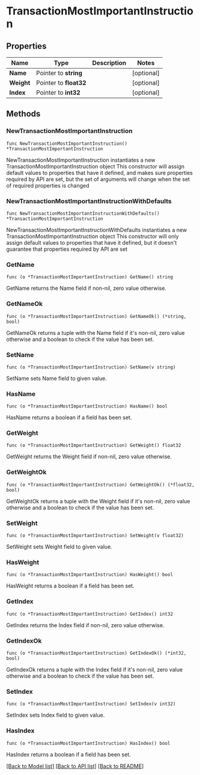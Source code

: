 # TransactionMostImportantInstruction

## Properties

Name | Type | Description | Notes
------------ | ------------- | ------------- | -------------
**Name** | Pointer to **string** |  | [optional] 
**Weight** | Pointer to **float32** |  | [optional] 
**Index** | Pointer to **int32** |  | [optional] 

## Methods

### NewTransactionMostImportantInstruction

`func NewTransactionMostImportantInstruction() *TransactionMostImportantInstruction`

NewTransactionMostImportantInstruction instantiates a new TransactionMostImportantInstruction object
This constructor will assign default values to properties that have it defined,
and makes sure properties required by API are set, but the set of arguments
will change when the set of required properties is changed

### NewTransactionMostImportantInstructionWithDefaults

`func NewTransactionMostImportantInstructionWithDefaults() *TransactionMostImportantInstruction`

NewTransactionMostImportantInstructionWithDefaults instantiates a new TransactionMostImportantInstruction object
This constructor will only assign default values to properties that have it defined,
but it doesn't guarantee that properties required by API are set

### GetName

`func (o *TransactionMostImportantInstruction) GetName() string`

GetName returns the Name field if non-nil, zero value otherwise.

### GetNameOk

`func (o *TransactionMostImportantInstruction) GetNameOk() (*string, bool)`

GetNameOk returns a tuple with the Name field if it's non-nil, zero value otherwise
and a boolean to check if the value has been set.

### SetName

`func (o *TransactionMostImportantInstruction) SetName(v string)`

SetName sets Name field to given value.

### HasName

`func (o *TransactionMostImportantInstruction) HasName() bool`

HasName returns a boolean if a field has been set.

### GetWeight

`func (o *TransactionMostImportantInstruction) GetWeight() float32`

GetWeight returns the Weight field if non-nil, zero value otherwise.

### GetWeightOk

`func (o *TransactionMostImportantInstruction) GetWeightOk() (*float32, bool)`

GetWeightOk returns a tuple with the Weight field if it's non-nil, zero value otherwise
and a boolean to check if the value has been set.

### SetWeight

`func (o *TransactionMostImportantInstruction) SetWeight(v float32)`

SetWeight sets Weight field to given value.

### HasWeight

`func (o *TransactionMostImportantInstruction) HasWeight() bool`

HasWeight returns a boolean if a field has been set.

### GetIndex

`func (o *TransactionMostImportantInstruction) GetIndex() int32`

GetIndex returns the Index field if non-nil, zero value otherwise.

### GetIndexOk

`func (o *TransactionMostImportantInstruction) GetIndexOk() (*int32, bool)`

GetIndexOk returns a tuple with the Index field if it's non-nil, zero value otherwise
and a boolean to check if the value has been set.

### SetIndex

`func (o *TransactionMostImportantInstruction) SetIndex(v int32)`

SetIndex sets Index field to given value.

### HasIndex

`func (o *TransactionMostImportantInstruction) HasIndex() bool`

HasIndex returns a boolean if a field has been set.


[[Back to Model list]](../README.md#documentation-for-models) [[Back to API list]](../README.md#documentation-for-api-endpoints) [[Back to README]](../README.md)


